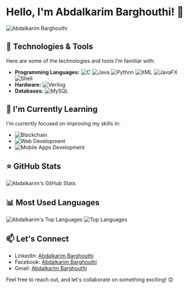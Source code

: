 # Hello, I'm Abdalkarim Barghouthi! 👋

![Abdalkarim Barghouthi](https://avatars.githubusercontent.com/u/162728446?s=400&u=1b8258ecbda8a2a0ad22149ab97451895551443b&v=4)

## 🔧 Technologies & Tools

Here are some of the technologies and tools I'm familiar with:

- **Programming Languages:** 
  ![C](https://img.shields.io/badge/C-00599C?style=for-the-badge&logo=c&logoColor=white)
  ![Java](https://img.shields.io/badge/Java-ED8B00?style=for-the-badge&logo=java&logoColor=white)
  ![Python](https://img.shields.io/badge/Python-3776AB?style=for-the-badge&logo=python&logoColor=white)
  ![XML](https://img.shields.io/badge/XML-555555?style=for-the-badge&logo=xml&logoColor=white)
  ![JavaFX](https://img.shields.io/badge/JavaFX-007396?style=for-the-badge&logo=java&logoColor=white)
  ![Shell](https://img.shields.io/badge/Shell_Script-121D33?style=for-the-badge&logo=gnu-bash&logoColor=white)
- **Hardware:** 
  ![Verilog](https://img.shields.io/badge/Verilog-4285F4?style=for-the-badge&logoColor=white)
- **Databases:** 
  ![MySQL](https://img.shields.io/badge/MySQL-00000F?style=for-the-badge&logo=mysql&logoColor=white)

## 🌱 I'm Currently Learning

I'm currently focused on improving my skills in:

- ![Blockchain](https://img.shields.io/badge/Blockchain-121D33?style=for-the-badge&logo=blockchain-dot-com&logoColor=white) 
- ![Web Development](https://img.shields.io/badge/Web_Development-0078D4?style=for-the-badge&logo=html5&logoColor=white)
- ![Mobile Apps Development](https://img.shields.io/badge/Mobile_Apps_Development-3DDC84?style=for-the-badge&logo=react&logoColor=white)

## ⭐️ GitHub Stats

![Abdalkarim's GitHub Stats](https://github-readme-stats.vercel.app/api?username=abdalkarimnael&show_icons=true&theme=radical)

## 📊 Most Used Languages

![Abdalkarim's Top Languages](https://github-readme-stats.vercel.app/api/top-langs/?username=abdalkarimnael&layout=compact&theme=radical)
![Top Languages](https://github-readme-stats.vercel.app/api/top-langs/?username=abdalkarimnael&layout=compact)


## 📫 Let's Connect

- LinkedIn: [Abdalkarim Barghouthi](https://www.linkedin.com/in/anaelbarghouthi/)
- Facebook: [Abdalkarim Barghouthi](https://www.facebook.com/anael.barghouthi)
- Gmail: [Abdalkarim Barghouthi](mailto:abdulkareemnael@gmail.com)

Feel free to reach out, and let's collaborate on something exciting! 😊

